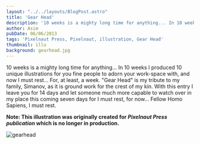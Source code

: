 ```yaml
---
layout: "../../layouts/BlogPost.astro"
title: 'Gear Head'
description: '10 weeks is a mighty long time for anything... In 10 weeks I produced 10 unique illustrations for you fine people to adorn your work-space with, and now I must rest...'
author: Asim
pubDate: 06/06/2013
tags: 'Pixelnaut Press, Pixelnaut, illustration, Gear Head'
thumbnail: illu
background: gearhead.jpg
---
```


10 weeks is a mighty long time for anything... In 10 weeks I produced 10 unique illustrations for you fine people to adorn your work-space with, and now I must rest... For, at least, a week. "Gear Head" is my tribute to my family, Simanov, as it is ground work for the crest of my kin. With this entry I leave you for 14 days and let someone much more capable to watch over in my place this coming seven days for I must rest, for now... Fellow Homo Sapiens, I must rest.

**Note: This illustration was originally created for *Pixelnaut Press publication* which is no longer in production.**

![gearhead](/Media/blog/gearhead.jpg "gearhead")